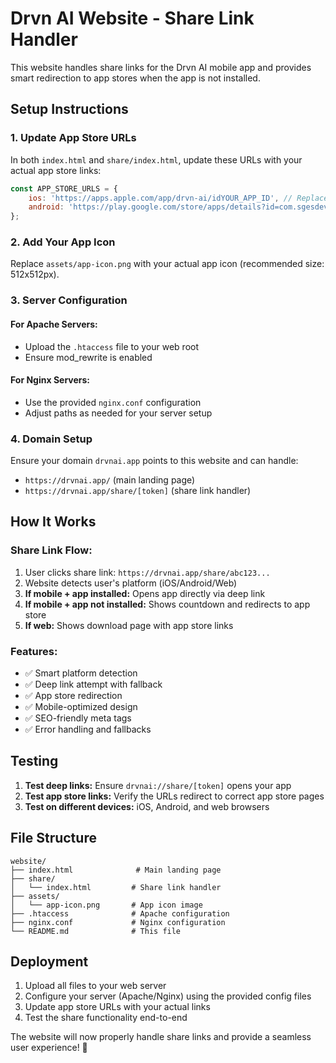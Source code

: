 # Drvn AI Website - Share Link Handler

This website handles share links for the Drvn AI mobile app and provides smart redirection to app stores when the app is not installed.

## Setup Instructions

### 1. Update App Store URLs

In both `index.html` and `share/index.html`, update these URLs with your actual app store links:

```javascript
const APP_STORE_URLS = {
    ios: 'https://apps.apple.com/app/drvn-ai/idYOUR_APP_ID', // Replace YOUR_APP_ID
    android: 'https://play.google.com/store/apps/details?id=com.sgesdevllc.drvnai'
};
```

### 2. Add Your App Icon

Replace `assets/app-icon.png` with your actual app icon (recommended size: 512x512px).

### 3. Server Configuration

#### For Apache Servers:
- Upload the `.htaccess` file to your web root
- Ensure mod_rewrite is enabled

#### For Nginx Servers:
- Use the provided `nginx.conf` configuration
- Adjust paths as needed for your server setup

### 4. Domain Setup

Ensure your domain `drvnai.app` points to this website and can handle:
- `https://drvnai.app/` (main landing page)
- `https://drvnai.app/share/[token]` (share link handler)

## How It Works

### Share Link Flow:
1. User clicks share link: `https://drvnai.app/share/abc123...`
2. Website detects user's platform (iOS/Android/Web)
3. **If mobile + app installed:** Opens app directly via deep link
4. **If mobile + app not installed:** Shows countdown and redirects to app store
5. **If web:** Shows download page with app store links

### Features:
- ✅ Smart platform detection
- ✅ Deep link attempt with fallback
- ✅ App store redirection
- ✅ Mobile-optimized design
- ✅ SEO-friendly meta tags
- ✅ Error handling and fallbacks

## Testing

1. **Test deep links:** Ensure `drvnai://share/[token]` opens your app
2. **Test app store links:** Verify the URLs redirect to correct app store pages
3. **Test on different devices:** iOS, Android, and web browsers

## File Structure

```
website/
├── index.html              # Main landing page
├── share/
│   └── index.html         # Share link handler
├── assets/
│   └── app-icon.png       # App icon image
├── .htaccess              # Apache configuration
├── nginx.conf             # Nginx configuration
└── README.md              # This file
```

## Deployment

1. Upload all files to your web server
2. Configure your server (Apache/Nginx) using the provided config files
3. Update app store URLs with your actual links
4. Test the share functionality end-to-end

The website will now properly handle share links and provide a seamless user experience! 🚀